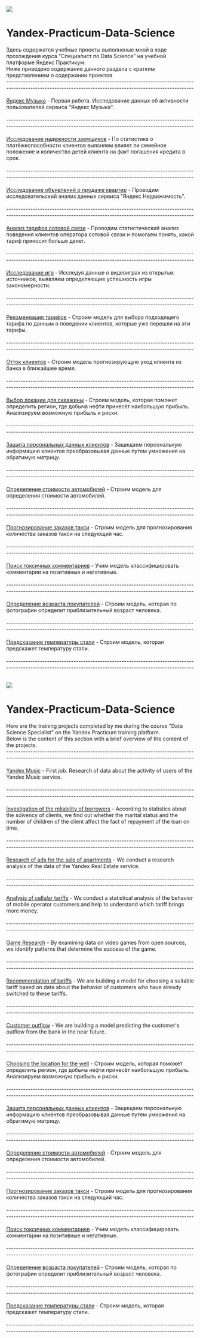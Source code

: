 <a id='RUS'></a>
<a href="#ENG"><img src='https://img.shields.io/badge/RUS-ENG-blue'></a>

# Yandex-Practicum-Data-Science<br>
Здесь содержатся учебные проекты выполненые мной в ходе прохождения курса "Специалист по Data Science" на учебной платформе Яндекс Практикум.<br>
Ниже приведено содержание данного раздела с кратким представлением о содержании проектов<br>
------------------------------------------------------------------------------------------------------------------------------------------------------------<br><br>
[Яндекс Музыка](https://github.com/Konstantin-Solomin/Yandex-Practicum-Data-Science/blob/main/01.yandex_music.ipynb) - Первая работа. Исследование данных об активности пользователей сервиса "Яндекс Музыка".<br><br>
------------------------------------------------------------------------------------------------------------------------------------------------------------<br><br>
[Исследование надежности заемщиков](https://github.com/Konstantin-Solomin/Yandex-Practicum-Data-Science/blob/main/02.bank.ipynb) - По статистике о платёжеспособности клиентов выясняем влияет ли семейное положение и количество детей клиента на факт погашения кредита в срок.<br><br>
------------------------------------------------------------------------------------------------------------------------------------------------------------<br><br>
[Исследование объявлений о продаже квартир](https://github.com/Konstantin-Solomin/Yandex-Practicum-Data-Science/blob/main/03.real_estate.ipynb) - Проводим исследовательский анализ данных сервиса "Яндекс Недвижимость".<br><br>
------------------------------------------------------------------------------------------------------------------------------------------------------------<br><br>
[Анализ тарифов сотовой связи](https://github.com/Konstantin-Solomin/Yandex-Practicum-Data-Science/blob/main/04.phone_tariff.ipynb) - Проводим статистический анализ поведения клиентов оператора сотовой связи и помогаем понять, какой тариф приносит больше денег.<br><br>
------------------------------------------------------------------------------------------------------------------------------------------------------------<br><br>
[Исследование игр](https://github.com/Konstantin-Solomin/Yandex-Practicum-Data-Science/blob/main/05.games.ipynb) - Исследуя данные о видеоиграх из открытых источников, выявляем  определяющие успешность игры закономерности.<br><br>
------------------------------------------------------------------------------------------------------------------------------------------------------------<br><br>
[Рекомендация тарифов](https://github.com/Konstantin-Solomin/Yandex-Practicum-Data-Science/blob/main/06.tariff_ml.ipynb) - Строим модель для выбора подходящего тарифа по данным о поведении клиентов, которые уже перешли на эти тарифы.<br><br>
------------------------------------------------------------------------------------------------------------------------------------------------------------<br><br>
[Отток клиентов](https://github.com/Konstantin-Solomin/Yandex-Practicum-Data-Science/blob/main/07.bank_ml.ipynb) - Строим модель прогнозирующую уход клиента из банка в ближайшее время.<br><br>
------------------------------------------------------------------------------------------------------------------------------------------------------------<br><br>
[Выбор локации для скважины](https://github.com/Konstantin-Solomin/Yandex-Practicum-Data-Science/blob/main/08.new_borehole.ipynb) - Строим модель, которая поможет определить регион, где добыча нефти принесёт наибольшую прибыль. Анализируем возможную прибыль и риски.<br><br>
------------------------------------------------------------------------------------------------------------------------------------------------------------<br><br>
[Защита персональных данных клиентов](https://github.com/Konstantin-Solomin/Yandex-Practicum-Data-Science/blob/main/09.insurance.ipynb) - Защищаем персональную информацию клиентов преобразовывая данные путем умножения на обратимую матрицу.<br><br>
------------------------------------------------------------------------------------------------------------------------------------------------------------<br><br>
[Определение стоимости автомобилей](https://github.com/Konstantin-Solomin/Yandex-Practicum-Data-Science/blob/main/10.autos.ipynb) - Строим модель для определения стоимости автомобилей.<br><br>
------------------------------------------------------------------------------------------------------------------------------------------------------------<br><br>
[Прогнозирование заказов такси](https://github.com/Konstantin-Solomin/Yandex-Practicum-Data-Science/blob/main/11.taxi.ipynb) - Строим модель для прогнозирования количества заказов такси на следующий час.<br><br>
------------------------------------------------------------------------------------------------------------------------------------------------------------<br><br>
[Поиск токсичных комментариев](https://github.com/Konstantin-Solomin/Yandex-Practicum-Data-Science/blob/main/12.toxic_comments.ipynb) - Учим модель классифицировать комментарии на позитивные и негативные.<br><br>
------------------------------------------------------------------------------------------------------------------------------------------------------------<br><br>
[Определение возраста покупателей](https://github.com/Konstantin-Solomin/Yandex-Practicum-Data-Science/blob/main/13.CV_age.ipynb) - Строим модель, которая по фотографии определит приблизительный возраст человека.<br><br>
------------------------------------------------------------------------------------------------------------------------------------------------------------<br><br>
[Предсказание температуры стали](https://github.com/Konstantin-Solomin/Yandex-Practicum-Data-Science/blob/main/14.steel_temperature.ipynb) - Строим модель, которая предскажет температуру стали.<br><br>
------------------------------------------------------------------------------------------------------------------------------------------------------------<br><br>

<a id='ENG'></a>
<a href="#RUS"><img src='https://img.shields.io/badge/ENG-RUS-blue'></a>

# Yandex-Practicum-Data-Science<br>
Here are the training projects completed by me during the course "Data Science Specialist" on the Yandex Practicum training platform.<br>
Below is the content of this section with a brief overview of the content of the projects.<br>
------------------------------------------------------------------------------------------------------------------------------------------------------------<br><br>
[Yandex Music](https://github.com/Konstantin-Solomin/Yandex-Practicum-Data-Science/blob/main/01.yandex_music.ipynb) - First job. Research of data about the activity of users of the Yandex Music service.<br><br>
------------------------------------------------------------------------------------------------------------------------------------------------------------<br><br>
[Investigation of the reliability of borrowers](https://github.com/Konstantin-Solomin/Yandex-Practicum-Data-Science/blob/main/02.bank.ipynb) - According to statistics about the solvency of clients, we find out whether the marital status and the number of children of the client affect the fact of repayment of the loan on time.<br><br>
------------------------------------------------------------------------------------------------------------------------------------------------------------<br><br>
[Research of ads for the sale of apartments](https://github.com/Konstantin-Solomin/Yandex-Practicum-Data-Science/blob/main/03.real_estate.ipynb) - We conduct a research analysis of the data of the Yandex Real Estate service.<br><br>
------------------------------------------------------------------------------------------------------------------------------------------------------------<br><br>
[Analysis of cellular tariffs](https://github.com/Konstantin-Solomin/Yandex-Practicum-Data-Science/blob/main/04.phone_tariff.ipynb) - We conduct a statistical analysis of the behavior of mobile operator customers and help to understand which tariff brings more money.<br><br>
------------------------------------------------------------------------------------------------------------------------------------------------------------<br><br>
[Game Research](https://github.com/Konstantin-Solomin/Yandex-Practicum-Data-Science/blob/main/05.games.ipynb) - By examining data on video games from open sources, we identify patterns that determine the success of the game.<br><br>
------------------------------------------------------------------------------------------------------------------------------------------------------------<br><br>
[Recommendation of tariffs](https://github.com/Konstantin-Solomin/Yandex-Practicum-Data-Science/blob/main/06.tariff_ml.ipynb) - We are building a model for choosing a suitable tariff based on data about the behavior of customers who have already switched to these tariffs.<br><br>
------------------------------------------------------------------------------------------------------------------------------------------------------------<br><br>
[Customer outflow](https://github.com/Konstantin-Solomin/Yandex-Practicum-Data-Science/blob/main/07.bank_ml.ipynb) - We are building a model predicting the customer's outflow from the bank in the near future.<br><br>
------------------------------------------------------------------------------------------------------------------------------------------------------------<br><br>
[Choosing the location for the well](https://github.com/Konstantin-Solomin/Yandex-Practicum-Data-Science/blob/main/08.new_borehole.ipynb) - Строим модель, которая поможет определить регион, где добыча нефти принесёт наибольшую прибыль. Анализируем возможную прибыль и риски.<br><br>
------------------------------------------------------------------------------------------------------------------------------------------------------------<br><br>
[Защита персональных данных клиентов](https://github.com/Konstantin-Solomin/Yandex-Practicum-Data-Science/blob/main/09.insurance.ipynb) - Защищаем персональную информацию клиентов преобразовывая данные путем умножения на обратимую матрицу.<br><br>
------------------------------------------------------------------------------------------------------------------------------------------------------------<br><br>
[Определение стоимости автомобилей](https://github.com/Konstantin-Solomin/Yandex-Practicum-Data-Science/blob/main/10.autos.ipynb) - Строим модель для определения стоимости автомобилей.<br><br>
------------------------------------------------------------------------------------------------------------------------------------------------------------<br><br>
[Прогнозирование заказов такси](https://github.com/Konstantin-Solomin/Yandex-Practicum-Data-Science/blob/main/11.taxi.ipynb) - Строим модель для прогнозирования количества заказов такси на следующий час.<br><br>
------------------------------------------------------------------------------------------------------------------------------------------------------------<br><br>
[Поиск токсичных комментариев](https://github.com/Konstantin-Solomin/Yandex-Practicum-Data-Science/blob/main/12.toxic_comments.ipynb) - Учим модель классифицировать комментарии на позитивные и негативные.<br><br>
------------------------------------------------------------------------------------------------------------------------------------------------------------<br><br>
[Определение возраста покупателей](https://github.com/Konstantin-Solomin/Yandex-Practicum-Data-Science/blob/main/13.CV_age.ipynb) - Строим модель, которая по фотографии определит приблизительный возраст человека.<br><br>
------------------------------------------------------------------------------------------------------------------------------------------------------------<br><br>
[Предсказание температуры стали](https://github.com/Konstantin-Solomin/Yandex-Practicum-Data-Science/blob/main/14.steel_temperature.ipynb) - Строим модель, которая предскажет температуру стали.<br><br>
------------------------------------------------------------------------------------------------------------------------------------------------------------<br><br>
